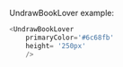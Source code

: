 UndrawBookLover example:
```js 
<UndrawBookLover
    primaryColor='#6c68fb'
    height= '250px'
    />
```
